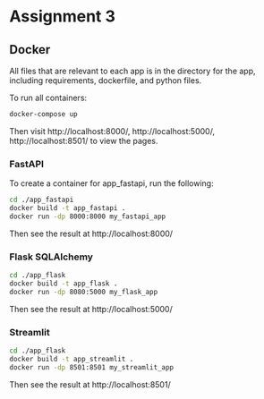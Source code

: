 # Assignment 3

## Docker

All files that are relevant to each app is in the directory for the app, including requirements, dockerfile, and python files. 

To run all containers:

```bash
docker-compose up
```
Then visit http://localhost:8000/,  http://localhost:5000/,  http://localhost:8501/ to view the pages. 

### FastAPI 

To create a container for app_fastapi, run the following:

```bash
cd ./app_fastapi
docker build -t app_fastapi .
docker run -dp 8000:8000 my_fastapi_app
```
Then see the result at http://localhost:8000/

### Flask SQLAlchemy
```bash
cd ./app_flask
docker build -t app_flask .
docker run -dp 8080:5000 my_flask_app
```
Then see the result at http://localhost:5000/

### Streamlit 
```bash
cd ./app_flask
docker build -t app_streamlit .
docker run -dp 8501:8501 my_streamlit_app
```
Then see the result at http://localhost:8501/
